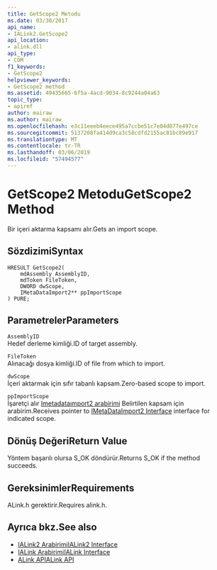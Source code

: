 ```yaml
---
title: GetScope2 Metodu
ms.date: 03/30/2017
api_name:
- IALink2.GetScope2
api_location:
- alink.dll
api_type:
- COM
f1_keywords:
- GetScope2
helpviewer_keywords:
- GetScope2 method
ms.assetid: 49435665-6f5a-4acd-9034-8c9244a04a63
topic_type:
- apiref
author: mairaw
ms.author: mairaw
ms.openlocfilehash: e3c11eeeb4eece495a7ccbe51c7e04d077e497ce
ms.sourcegitcommit: 5137208fa414d9ca3c58cdfd2155ac81bc89e917
ms.translationtype: MT
ms.contentlocale: tr-TR
ms.lasthandoff: 03/06/2019
ms.locfileid: "57494577"
---
```

# <a name="getscope2-method"></a><span data-ttu-id="ee781-102">GetScope2 Metodu</span><span class="sxs-lookup"><span data-stu-id="ee781-102">GetScope2 Method</span></span>
<span data-ttu-id="ee781-103">Bir içeri aktarma kapsamı alır.</span><span class="sxs-lookup"><span data-stu-id="ee781-103">Gets an import scope.</span></span>  
  
## <a name="syntax"></a><span data-ttu-id="ee781-104">Sözdizimi</span><span class="sxs-lookup"><span data-stu-id="ee781-104">Syntax</span></span>  
  
```  
HRESULT GetScope2(  
    mdAssembly AssemblyID,  
    mdToken FileToken,  
    DWORD dwScope,  
    IMetaDataImport2** ppImportScope  
) PURE;   
```  
  
## <a name="parameters"></a><span data-ttu-id="ee781-105">Parametreler</span><span class="sxs-lookup"><span data-stu-id="ee781-105">Parameters</span></span>  
 `AssemblyID`  
 <span data-ttu-id="ee781-106">Hedef derleme kimliği.</span><span class="sxs-lookup"><span data-stu-id="ee781-106">ID of target assembly.</span></span>  
  
 `FileToken`  
 <span data-ttu-id="ee781-107">Alınacağı dosya kimliği.</span><span class="sxs-lookup"><span data-stu-id="ee781-107">ID of file from which to import.</span></span>  
  
 `dwScope`  
 <span data-ttu-id="ee781-108">İçeri aktarmak için sıfır tabanlı kapsam.</span><span class="sxs-lookup"><span data-stu-id="ee781-108">Zero-based scope to import.</span></span>  
  
 `ppImportScope`  
 <span data-ttu-id="ee781-109">İşaretçi alır [Imetadataımport2 arabirimi](../../../../docs/framework/unmanaged-api/metadata/imetadataimport2-interface.md) Belirtilen kapsam için arabirim.</span><span class="sxs-lookup"><span data-stu-id="ee781-109">Receives pointer to [IMetaDataImport2 Interface](../../../../docs/framework/unmanaged-api/metadata/imetadataimport2-interface.md) interface for indicated scope.</span></span>  
  
## <a name="return-value"></a><span data-ttu-id="ee781-110">Dönüş Değeri</span><span class="sxs-lookup"><span data-stu-id="ee781-110">Return Value</span></span>  
 <span data-ttu-id="ee781-111">Yöntem başarılı olursa S_OK döndürür.</span><span class="sxs-lookup"><span data-stu-id="ee781-111">Returns S_OK if the method succeeds.</span></span>  
  
## <a name="requirements"></a><span data-ttu-id="ee781-112">Gereksinimler</span><span class="sxs-lookup"><span data-stu-id="ee781-112">Requirements</span></span>  
 <span data-ttu-id="ee781-113">ALink.h gerektirir.</span><span class="sxs-lookup"><span data-stu-id="ee781-113">Requires alink.h.</span></span>  
  
## <a name="see-also"></a><span data-ttu-id="ee781-114">Ayrıca bkz.</span><span class="sxs-lookup"><span data-stu-id="ee781-114">See also</span></span>
- [<span data-ttu-id="ee781-115">IALink2 Arabirimi</span><span class="sxs-lookup"><span data-stu-id="ee781-115">IALink2 Interface</span></span>](../../../../docs/framework/unmanaged-api/alink/ialink2-interface.md)
- [<span data-ttu-id="ee781-116">IALink Arabirimi</span><span class="sxs-lookup"><span data-stu-id="ee781-116">IALink Interface</span></span>](../../../../docs/framework/unmanaged-api/alink/ialink-interface.md)
- [<span data-ttu-id="ee781-117">ALink API</span><span class="sxs-lookup"><span data-stu-id="ee781-117">ALink API</span></span>](../../../../docs/framework/unmanaged-api/alink/index.md)
